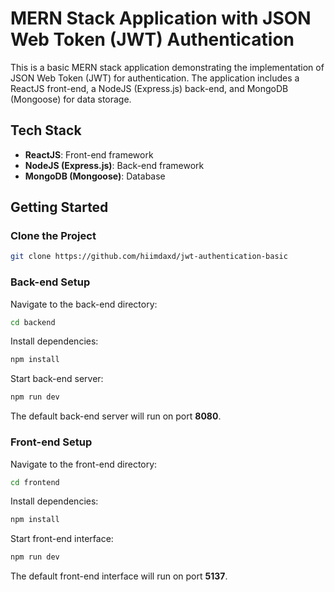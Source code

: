 # MERN Stack Application with JSON Web Token (JWT) Authentication

This is a basic MERN stack application demonstrating the implementation of JSON Web Token (JWT) for authentication. The application includes a ReactJS front-end, a NodeJS (Express.js) back-end, and MongoDB (Mongoose) for data storage.

## Tech Stack

- **ReactJS**: Front-end framework
- **NodeJS (Express.js)**: Back-end framework
- **MongoDB (Mongoose)**: Database

## Getting Started

### Clone the Project

```bash
git clone https://github.com/hiimdaxd/jwt-authentication-basic
```

### Back-end Setup

Navigate to the back-end directory:

```bash
cd backend
```

Install dependencies:

```bash
npm install
```

Start back-end server:

```bash
npm run dev
```

The default back-end server will run on port <b>8080</b>.

### Front-end Setup

Navigate to the front-end directory:

```bash
cd frontend
```

Install dependencies:

```bash
npm install
```

Start front-end interface:

```bash
npm run dev
```

The default front-end interface will run on port <b>5137</b>.
